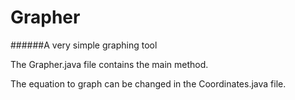 # Grapher
######A very simple graphing tool

The Grapher.java file contains the main method.

The equation to graph can be changed in the Coordinates.java file.
